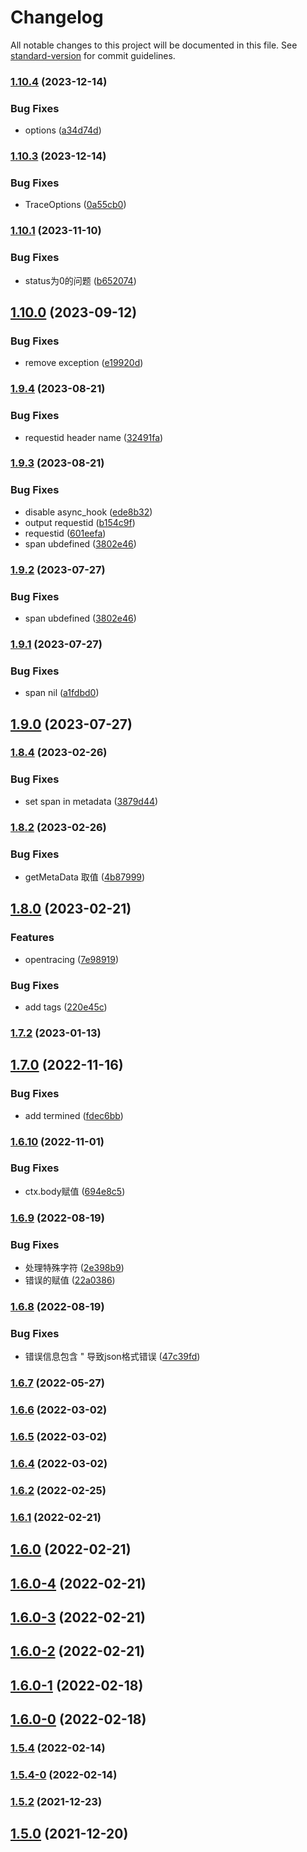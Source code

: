 # Changelog

All notable changes to this project will be documented in this file. See [standard-version](https://github.com/conventional-changelog/standard-version) for commit guidelines.

### [1.10.4](https://github.com/koatty/koatty_trace/compare/v1.10.3...v1.10.4) (2023-12-14)


### Bug Fixes

* options ([a34d74d](https://github.com/koatty/koatty_trace/commit/a34d74d4785711dc9b0a6d30193b13c339d5bfa6))

### [1.10.3](https://github.com/koatty/koatty_trace/compare/v1.10.2...v1.10.3) (2023-12-14)


### Bug Fixes

* TraceOptions ([0a55cb0](https://github.com/koatty/koatty_trace/commit/0a55cb02e7878d8f7a3ce3f3d9f6179cb8005296))

### [1.10.1](https://github.com/koatty/koatty_trace/compare/v1.10.0...v1.10.1) (2023-11-10)


### Bug Fixes

* status为0的问题 ([b652074](https://github.com/koatty/koatty_trace/commit/b652074ee8d41a1d863dbead6fa2158caed79cdc))

## [1.10.0](https://github.com/koatty/koatty_trace/compare/v1.9.4...v1.10.0) (2023-09-12)


### Bug Fixes

* remove exception ([e19920d](https://github.com/koatty/koatty_trace/commit/e19920d08d4864e27a94fc54ff1e009780f73ef9))

### [1.9.4](https://github.com/koatty/koatty_trace/compare/v1.9.3...v1.9.4) (2023-08-21)


### Bug Fixes

* requestid header name ([32491fa](https://github.com/koatty/koatty_trace/commit/32491fa2cd0d391d68bf5958403e122fae96d18d))

### [1.9.3](https://github.com/koatty/koatty_trace/compare/v1.9.1...v1.9.3) (2023-08-21)


### Bug Fixes

* disable async_hook ([ede8b32](https://github.com/koatty/koatty_trace/commit/ede8b32d875271f232c2a31122ca81583ce69438))
* output requestid ([b154c9f](https://github.com/koatty/koatty_trace/commit/b154c9fc755a5fbc8c920600bcc4efcd3c57ede6))
* requestid ([601eefa](https://github.com/koatty/koatty_trace/commit/601eefaf6bba70da6295f5c66f818a3775b8c427))
* span ubdefined ([3802e46](https://github.com/koatty/koatty_trace/commit/3802e46254cf60c424f8faaf561efea5c6e9d066))

### [1.9.2](https://github.com/koatty/koatty_trace/compare/v1.9.1...v1.9.2) (2023-07-27)


### Bug Fixes

* span ubdefined ([3802e46](https://github.com/koatty/koatty_trace/commit/3802e46254cf60c424f8faaf561efea5c6e9d066))

### [1.9.1](https://github.com/koatty/koatty_trace/compare/v1.9.0...v1.9.1) (2023-07-27)


### Bug Fixes

* span nil ([a1fdbd0](https://github.com/koatty/koatty_trace/commit/a1fdbd03ae4ac0ffc938c693c71fd03771fc1d56))

## [1.9.0](https://github.com/koatty/koatty_trace/compare/v1.8.4...v1.9.0) (2023-07-27)

### [1.8.4](https://github.com/koatty/koatty_trace/compare/v1.8.2...v1.8.4) (2023-02-26)


### Bug Fixes

* set span in metadata ([3879d44](https://github.com/koatty/koatty_trace/commit/3879d443a9640fc750323ef7af4b7fcda5f58bb4))

### [1.8.2](https://github.com/koatty/koatty_trace/compare/v1.8.0...v1.8.2) (2023-02-26)


### Bug Fixes

* getMetaData 取值 ([4b87999](https://github.com/koatty/koatty_trace/commit/4b879995b1e244a8867d01b09166e8dd30e44251))

## [1.8.0](https://github.com/koatty/koatty_trace/compare/v1.7.2...v1.8.0) (2023-02-21)


### Features

* opentracing ([7e98919](https://github.com/koatty/koatty_trace/commit/7e98919a1099a7834766f57a04aefb069615de24))


### Bug Fixes

* add tags ([220e45c](https://github.com/koatty/koatty_trace/commit/220e45c9a8460019e1bc2fdac6a0617107c9e622))

### [1.7.2](https://github.com/koatty/koatty_trace/compare/v1.7.0...v1.7.2) (2023-01-13)

## [1.7.0](https://github.com/koatty/koatty_trace/compare/v1.6.10...v1.7.0) (2022-11-16)


### Bug Fixes

* add termined ([fdec6bb](https://github.com/koatty/koatty_trace/commit/fdec6bbf63b0944daa911a89565e0135443aaffe))

### [1.6.10](https://github.com/koatty/koatty_trace/compare/v1.6.9...v1.6.10) (2022-11-01)


### Bug Fixes

* ctx.body赋值 ([694e8c5](https://github.com/koatty/koatty_trace/commit/694e8c582504e4876bf74334e2fcb2a046c93e9e))

### [1.6.9](https://github.com/koatty/koatty_trace/compare/v1.6.8...v1.6.9) (2022-08-19)


### Bug Fixes

* 处理特殊字符 ([2e398b9](https://github.com/koatty/koatty_trace/commit/2e398b9b749943586b1de9d3b1284403cd7c00f9))
* 错误的赋值 ([22a0386](https://github.com/koatty/koatty_trace/commit/22a038612bfbd119e7fe7c65c9a0012685a96a1f))

### [1.6.8](https://github.com/koatty/koatty_trace/compare/v1.6.7...v1.6.8) (2022-08-19)


### Bug Fixes

* 错误信息包含 " 导致json格式错误 ([47c39fd](https://github.com/koatty/koatty_trace/commit/47c39fd16e65980c8bcfd3b8a7b0b0ae2fdc1849))

### [1.6.7](https://github.com/koatty/koatty_trace/compare/v1.6.6...v1.6.7) (2022-05-27)

### [1.6.6](https://github.com/koatty/koatty_trace/compare/v1.6.5...v1.6.6) (2022-03-02)

### [1.6.5](https://github.com/koatty/koatty_trace/compare/v1.6.4...v1.6.5) (2022-03-02)

### [1.6.4](https://github.com/koatty/koatty_trace/compare/v1.6.2...v1.6.4) (2022-03-02)

### [1.6.2](https://github.com/koatty/koatty_trace/compare/v1.6.1...v1.6.2) (2022-02-25)

### [1.6.1](https://github.com/koatty/koatty_trace/compare/v1.6.0...v1.6.1) (2022-02-21)

## [1.6.0](https://github.com/koatty/koatty_trace/compare/v1.6.0-4...v1.6.0) (2022-02-21)

## [1.6.0-4](https://github.com/koatty/koatty_trace/compare/v1.6.0-3...v1.6.0-4) (2022-02-21)

## [1.6.0-3](https://github.com/koatty/koatty_trace/compare/v1.6.0-2...v1.6.0-3) (2022-02-21)

## [1.6.0-2](https://github.com/koatty/koatty_trace/compare/v1.6.0-1...v1.6.0-2) (2022-02-21)

## [1.6.0-1](https://github.com/koatty/koatty_trace/compare/v1.6.0-0...v1.6.0-1) (2022-02-18)

## [1.6.0-0](https://github.com/koatty/koatty_trace/compare/v1.5.4...v1.6.0-0) (2022-02-18)

### [1.5.4](https://github.com/koatty/koatty_trace/compare/v1.5.4-0...v1.5.4) (2022-02-14)

### [1.5.4-0](https://github.com/koatty/koatty_trace/compare/v1.5.2...v1.5.4-0) (2022-02-14)

### [1.5.2](https://github.com/koatty/koatty_trace/compare/v1.5.0...v1.5.2) (2021-12-23)

## [1.5.0](https://github.com/koatty/koatty_trace/compare/v1.4.30...v1.5.0) (2021-12-20)
